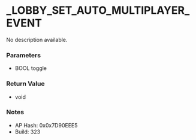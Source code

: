 # _LOBBY_SET_AUTO_MULTIPLAYER_EVENT

No description available.

### Parameters
* BOOL toggle

### Return Value
* void

### Notes
* AP Hash: 0x0x7D90EEE5
* Build: 323

